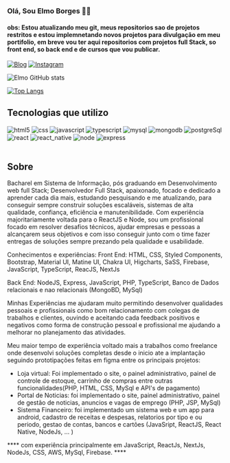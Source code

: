 ### Olá, Sou Elmo Borges 🙋‍♂️

#### obs: Estou atualizando meu git, meus repositorios sao de projetos restritos e estou implemnetando novos projetos para divulgação em meu portifolio, em breve vou ter aqui repositorios com projetos full Stack, so front end, so back end e de cursos que vou publicar.

[![Blog](https://img.shields.io/badge/EBS--SISTEMAS.DEV.BR-0A0A0A?style=for-the-badge&logo=devdotto&logoColor=white)](https://ebs-sistemas.dev.br)
[![Instagram](https://img.shields.io/badge/Instagram-E4405F?style=for-the-badge&logo=instagram&logoColor=white)](https://ebs-sistemas.dev.br)

![Elmo GitHub stats](https://github-readme-stats.vercel.app/api?username=elmobs&show_icons=true&theme=dracula)

[![Top Langs](https://github-readme-stats.vercel.app/api/top-langs/?username=elmobs&layout=donut)](https://github.com/elmobs/github-readme-stats)
## Tecnologias que utilizo

<div>
    <img align="center" alt="html5" src="https://img.shields.io/badge/HTML5-E34F26?style=for-the-badge&logo=html5&logoColor=white" />
    <img align="center" alt="css" src="https://img.shields.io/badge/CSS3-1572B6?style=for-the-badge&logo=css3&logoColor=white" />
    <img align="center" alt="javascript" src="https://img.shields.io/badge/JavaScript-F7DF1E?style=for-the-badge&logo=javascript&logoColor=black" />
    <img align="center" alt="typescript" src="https://img.shields.io/badge/TypeScript-007ACC?style=for-the-badge&logo=typescript&logoColor=white" />
    <img align="center" alt="mysql" src="https://img.shields.io/badge/MySQL-00000F?style=for-the-badge&logo=mysql&logoColor=white" />
    <img align="center" alt="mongodb" src="https://img.shields.io/badge/MongoDB-4EA94B?style=for-the-badge&logo=mongodb&logoColor=white" />
    <img align="center" alt="postgreSql" src="https://img.shields.io/badge/PostgreSQL-316192?style=for-the-badge&logo=postgresql&logoColor=white" />
    <img align="center" alt="react" src="https://img.shields.io/badge/React-20232A?style=for-the-badge&logo=react&logoColor=61DAFB" />
    <img align="center" alt="react_native" src="https://img.shields.io/badge/React_Native-20232A?style=for-the-badge&logo=react&logoColor=61DAFB" />
    <img align="center" alt="node" src="https://img.shields.io/badge/Node.js-43853D?style=for-the-badge&logo=node.js&logoColor=white" />
    <img align="center" alt="express" src="https://img.shields.io/badge/Express.js-404D59?style=for-the-badge" />
</div><br/>

## Sobre<br/>
Bacharel em Sistema de Informação, pós graduando em Desenvolvimento web full Stack; Desenvolvedor Full Stack, apaixonado, focado e dedicado a aprender cada dia mais, estudando pesquisando e me atualizando, para conseguir sempre construir soluções escaláveis, sistemas de alta qualidade, confiança, eficiência e manutenibilidade. Com experiência majoritariamente voltada para o ReactJS e Node, sou um profissional focado em resolver desafios técnicos, ajudar empresas e pessoas a alcançarem seus objetivos e com isso conseguir junto com o time fazer entregas de soluções sempre prezando pela qualidade e usabilidade. 

Conhecimentos e experiências:
Front End: HTML, CSS, Styled Components, Bootstrap, Material UI, Matine UI, Chakra UI, Higcharts, SaSS, Firebase, JavaScript, TypeScript, ReacJS, NextJs

Back End: NodeJS, Express, JavaScript, PHP, TypeScript, Banco de Dados relacionais e nao relacionais (MongoBD, MySql)

Minhas Experiências me ajudaram muito permitindo desenvolver qualidades pessoais e profissionais como bom relacionamento com colegas de trabalhos e clientes, ouvindo e aceitando cada feedback positivos e negativos como forma de construção pessoal e profissional me ajudando a melhorar no planejamento das atividades. 

Meu maior tempo de experiência voltado mais a trabalhos como freelance onde desenvolvi soluções completas desde o inicio ate a implantação seguindo prototipações feitas em figma entre os principais projetos:
- Loja virtual: Foi implementado o site, o painel administrativo, painel de controle de estoque, carrinho de compras entre outras funcionalidades(PHP, HTML, CSS, MySql e API's de pagamento)
- Portal de Noticias: foi implementado o site, painel administrativo, painel de gestão de noticias, anuncios e vagas de emprego (PHP, JSP, MySql)
- Sistema Financeiro: foi implementado um sistema web e um app para android, cadastro de receitas e despesas, relatorios por tipo e ou periodo, gestao de contas, bancos e cartões (JavaSript, ReactJS, 
React Native, NodeJs, ... )



**** com experiência principalmente em JavaScript, ReactJs, NextJs, NodeJs, CSS, AWS, MySql, Firebase. ****
